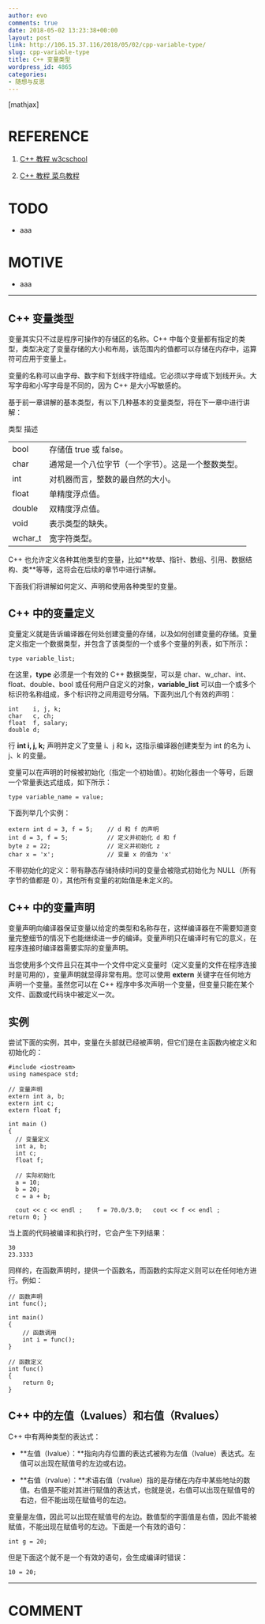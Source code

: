 ```yaml
---
author: evo
comments: true
date: 2018-05-02 13:23:38+00:00
layout: post
link: http://106.15.37.116/2018/05/02/cpp-variable-type/
slug: cpp-variable-type
title: C++ 变量类型
wordpress_id: 4865
categories:
- 随想与反思
---
```


<!-- more -->

[mathjax]


# REFERENCE





 	
  1. [C++ 教程 w3cschool](https://www.w3cschool.cn/cpp/)

 	
  2. [C++ 教程 菜鸟教程](http://www.runoob.com/cplusplus/cpp-tutorial.html)




# TODO





 	
  * aaa




# MOTIVE





 	
  * aaa





* * *





## C++ 变量类型


变量其实只不过是程序可操作的存储区的名称。C++ 中每个变量都有指定的类型，类型决定了变量存储的大小和布局，该范围内的值都可以存储在内存中，运算符可应用于变量上。

变量的名称可以由字母、数字和下划线字符组成。它必须以字母或下划线开头。大写字母和小写字母是不同的，因为 C++ 是大小写敏感的。

基于前一章讲解的基本类型，有以下几种基本的变量类型，将在下一章中进行讲解：
<table class="reference notranslate" >
<tbody >
<tr >
类型
描述
</tr>
<tr >

<td >bool
</td>

<td >存储值 true 或 false。
</td>
</tr>
<tr >

<td >char
</td>

<td >通常是一个八位字节（一个字节）。这是一个整数类型。
</td>
</tr>
<tr >

<td >int
</td>

<td >对机器而言，整数的最自然的大小。
</td>
</tr>
<tr >

<td >float
</td>

<td >单精度浮点值。
</td>
</tr>
<tr >

<td >double
</td>

<td >双精度浮点值。
</td>
</tr>
<tr >

<td >void
</td>

<td >表示类型的缺失。
</td>
</tr>
<tr >

<td >wchar_t
</td>

<td >宽字符类型。
</td>
</tr>
</tbody>
</table>
C++ 也允许定义各种其他类型的变量，比如**枚举、指针、数组、引用、数据结构、类**等等，这将会在后续的章节中进行讲解。

下面我们将讲解如何定义、声明和使用各种类型的变量。


## C++ 中的变量定义


变量定义就是告诉编译器在何处创建变量的存储，以及如何创建变量的存储。变量定义指定一个数据类型，并包含了该类型的一个或多个变量的列表，如下所示：

    
    type variable_list;
    


在这里，**type** 必须是一个有效的 C++ 数据类型，可以是 char、w_char、int、float、double、bool 或任何用户自定义的对象，**variable_list** 可以由一个或多个标识符名称组成，多个标识符之间用逗号分隔。下面列出几个有效的声明：

    
    int    i, j, k;
    char   c, ch;
    float  f, salary;
    double d;


行 **int i, j, k;** 声明并定义了变量 i、j 和 k，这指示编译器创建类型为 int 的名为 i、j、k 的变量。

变量可以在声明的时候被初始化（指定一个初始值）。初始化器由一个等号，后跟一个常量表达式组成，如下所示：

    
    type variable_name = value;
    


下面列举几个实例：

    
    extern int d = 3, f = 5;    // d 和 f 的声明 
    int d = 3, f = 5;           // 定义并初始化 d 和 f
    byte z = 22;                // 定义并初始化 z
    char x = 'x';               // 变量 x 的值为 'x'


不带初始化的定义：带有静态存储持续时间的变量会被隐式初始化为 NULL（所有字节的值都是 0），其他所有变量的初始值是未定义的。


## C++ 中的变量声明


变量声明向编译器保证变量以给定的类型和名称存在，这样编译器在不需要知道变量完整细节的情况下也能继续进一步的编译。变量声明只在编译时有它的意义，在程序连接时编译器需要实际的变量声明。

当您使用多个文件且只在其中一个文件中定义变量时（定义变量的文件在程序连接时是可用的），变量声明就显得非常有用。您可以使用 **extern** 关键字在任何地方声明一个变量。虽然您可以在 C++ 程序中多次声明一个变量，但变量只能在某个文件、函数或代码块中被定义一次。


## 实例


尝试下面的实例，其中，变量在头部就已经被声明，但它们是在主函数内被定义和初始化的：

    
    #include <iostream>
    using namespace std;
    
    // 变量声明
    extern int a, b;
    extern int c;
    extern float f;
      
    int main ()
    {
      // 变量定义
      int a, b;
      int c;
      float f;
     
      // 实际初始化
      a = 10;
      b = 20;
      c = a + b;
     
      cout << c << endl ;    f = 70.0/3.0;   cout << f << endl ;     return 0; }


当上面的代码被编译和执行时，它会产生下列结果：

    
    30
    23.3333
    


同样的，在函数声明时，提供一个函数名，而函数的实际定义则可以在任何地方进行。例如：

    
    // 函数声明
    int func();
    
    int main()
    {
        // 函数调用
        int i = func();
    }
    
    // 函数定义
    int func()
    {
        return 0;
    }




## C++ 中的左值（Lvalues）和右值（Rvalues）


C++ 中有两种类型的表达式：



 	
  * **左值（lvalue）：**指向内存位置的表达式被称为左值（lvalue）表达式。左值可以出现在赋值号的左边或右边。

 	
  * **右值（rvalue）：**术语右值（rvalue）指的是存储在内存中某些地址的数值。右值是不能对其进行赋值的表达式，也就是说，右值可以出现在赋值号的右边，但不能出现在赋值号的左边。


变量是左值，因此可以出现在赋值号的左边。数值型的字面值是右值，因此不能被赋值，不能出现在赋值号的左边。下面是一个有效的语句：

    
    int g = 20;
    


但是下面这个就不是一个有效的语句，会生成编译时错误：

    
    10 = 20;
























* * *





# COMMENT



